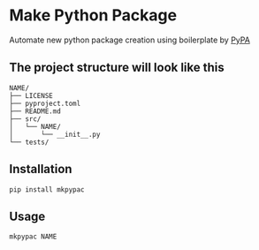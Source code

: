 # Make Python Package
Automate new python package creation using boilerplate by [PyPA](https://packaging.python.org/en/latest/tutorials/packaging-projects/)

## The project structure will look like this
```console
NAME/
├── LICENSE
├── pyproject.toml
├── README.md
├── src/
│   └── NAME/
│       └── __init__.py
└── tests/
```

## Installation
```console
pip install mkpypac
```

## Usage
```console
mkpypac NAME
```
